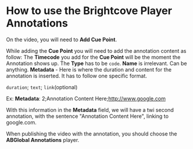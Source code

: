# How to use the Brightcove Player Annotations

On the video, you will need to **Add Cue Point**. 

While adding the **Cue Point** you will need to add the annotation content as follow:
The **Timecode** you add for the **Cue Point** will be the moment the Annotation shows up.
The **Type** has to be `code`.
**Name** is irrelevant. Can be anything.
**Metadata** - Here is where the duration and content for the annotation is inserted. It has to follow one specific format.

`duration`; `text`; `link`(optional)

Ex: **Metadata**: 2;Annotation Content Here;http://www.google.com

With this information in the **Metadata** field, we will have a twi second annotation, with the sentence "Annotation Content Here", linking to google.com.

When publishing the video with the annotation, you should choose the **ABGlobal Annotations** player.



